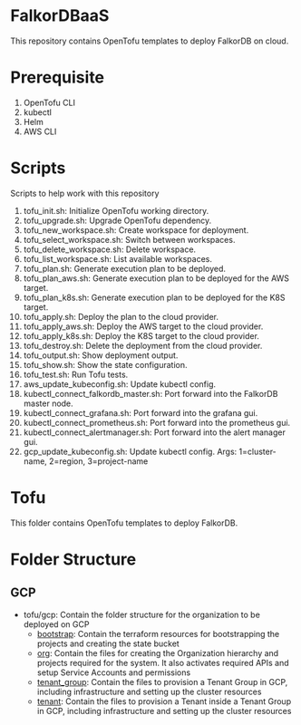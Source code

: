 # FalkorDBaaS

This repository contains OpenTofu templates to deploy FalkorDB on cloud.

# Prerequisite

1. OpenTofu CLI
2. kubectl
3. Helm
4. AWS CLI

# Scripts

Scripts to help work with this repository

1. tofu_init.sh: Initialize OpenTofu working directory.
2. tofu_upgrade.sh: Upgrade OpenTofu dependency.
3. tofu_new_workspace.sh: Create workspace for deployment.
4. tofu_select_workspace.sh: Switch between workspaces.
5. tofu_delete_workspace.sh: Delete workspace.
6. tofu_list_workspace.sh: List available workspaces.
7. tofu_plan.sh: Generate execution plan to be deployed.
8. tofu_plan_aws.sh: Generate execution plan to be deployed for the AWS target.
9. tofu_plan_k8s.sh: Generate execution plan to be deployed for the K8S target.
10. tofu_apply.sh: Deploy the plan to the cloud provider.
11. tofu_apply_aws.sh: Deploy the AWS target to the cloud provider.
12. tofu_apply_k8s.sh: Deploy the K8S target to the cloud provider.
13. tofu_destroy.sh: Delete the deployment from the cloud provider.
14. tofu_output.sh: Show deployment output.
15. tofu_show.sh: Show the state configuration.
16. tofu_test.sh: Run Tofu tests.
17. aws_update_kubeconfig.sh: Update kubectl config.
18. kubectl_connect_falkordb_master.sh: Port forward into the FalkorDB master node.
19. kubectl_connect_grafana.sh: Port forward into the grafana gui.
20. kubectl_connect_prometheus.sh: Port forward into the prometheus gui.
21. kubectl_connect_alertmanager.sh: Port forward into the alert manager gui.
22. gcp_update_kubeconfig.sh: Update kubectl config. Args: 1=cluster-name, 2=region, 3=project-name 

# Tofu

This folder contains OpenTofu templates to deploy FalkorDB.


# Folder Structure

## GCP

- tofu/gcp: Contain the folder structure for the organization to be deployed on GCP
  - [bootstrap](./tofu/gcp/bootstrap/README.md): Contain the terraform resources for bootstrapping the projects and creating the state bucket 
  - [org](./tofu/gcp/org/README.md): Contain the files for creating the Organization hierarchy and projects required for the system. It also activates required APIs and setup Service Accounts and permissions
  - [tenant_group](./tofu/gcp/tenant_group/README.md): Contain the files to provision a Tenant Group in GCP, including infrastructure and setting up the cluster resources
  - [tenant](./tofu/gcp/tenant/README.md): Contain the files to provision a Tenant inside a Tenant Group in GCP, including infrastructure and setting up the cluster resources

